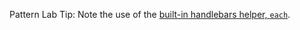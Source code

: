 Pattern Lab Tip: Note the use of the [built-in handlebars helper, `each`](https://handlebarsjs.com/builtin_helpers.html).
